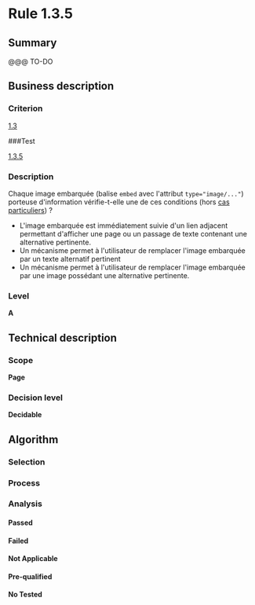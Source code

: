 # Rule 1.3.5

## Summary

@@@ TO-DO

## Business description

### Criterion

[1.3](http://references.modernisation.gouv.fr/sites/default/files/RGAA3_RC2-1/referentiel_technique.htm#crit-1-3)

###Test

[1.3.5](http://references.modernisation.gouv.fr/sites/default/files/RGAA3_RC2-1/referentiel_technique.htm#test-1-3-5)

### Description

Chaque image embarqu&eacute;e (balise `embed` avec l'attribut `type="image/..."`) porteuse d'information v&eacute;rifie-t-elle une de ces conditions (hors <a href="http://references.modernisation.gouv.fr/sites/default/files/RGAA3_RC2-1/cas_particulier.htm#cpCrit1-3" title="Cas particuliers pour le crit&egrave;re 1.3">cas particuliers</a>) ? 
 
 * L'image embarqu&eacute;e est imm&eacute;diatement suivie d'un lien adjacent permettant d'afficher une page ou un passage de texte contenant une alternative pertinente. 
 * Un m&eacute;canisme permet &agrave; l'utilisateur de remplacer l'image embarqu&eacute;e par un texte alternatif pertinent 
 * Un m&eacute;canisme permet &agrave; l'utilisateur de remplacer l'image embarqu&eacute;e par une image poss&eacute;dant une alternative pertinente. 


### Level

**A**

## Technical description

### Scope

**Page**

### Decision level

**Decidable**

## Algorithm

### Selection

### Process

### Analysis

#### Passed

#### Failed

#### Not Applicable

#### Pre-qualified

#### No Tested 






